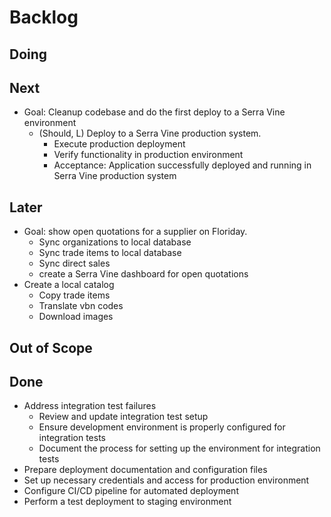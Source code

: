 # Backlog

## Doing

## Next

* Goal: Cleanup codebase and do the first deploy to a Serra Vine environment
  * (Should, L) Deploy to a Serra Vine production system.
    - Execute production deployment
    - Verify functionality in production environment
    - Acceptance: Application successfully deployed and running in Serra Vine production system

## Later

* Goal: show open quotations for a supplier on Floriday.
  * Sync organizations to local database
  * Sync trade items to local database
  * Sync direct sales
  * create a Serra Vine dashboard for open quotations
* Create a local catalog
  * Copy trade items
  * Translate vbn codes
  * Download images 

## Out of Scope

## Done

* Address integration test failures
  - Review and update integration test setup
  - Ensure development environment is properly configured for integration tests
  - Document the process for setting up the environment for integration tests
* Prepare deployment documentation and configuration files
* Set up necessary credentials and access for production environment
* Configure CI/CD pipeline for automated deployment
* Perform a test deployment to staging environment
